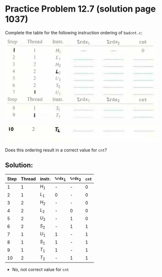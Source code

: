 # Practice Problem 12.7 (solution page 1037)
Complete the table for the following instruction ordering of `badcnt.c`:

![](./images/12.7.png)

![](./images/12.7_2.png)

Does this ordering result in a correct value for `cnt`?

## Solution:

Step|Thread|instr.|`%rdx`$_1$|`%rdx`$_2$|`cnt`
-|-|-|-|-|-
1|1|$H_1$|-|-|0
2|1|$L_1$|0|-|0
3|2|$H_2$|-|-|0
4|2|$L_2$|-|0|0
5|2|$U_2$|-|1|0
6|2|$S_2$|-|1|1
7|1|$U_1$|1|-|1
8|1|$S_1$|1|-|1
9|1|$T_1$|1|-|1
10|2|$T_2$|-|1|1

- No, not correct value for `cnt`